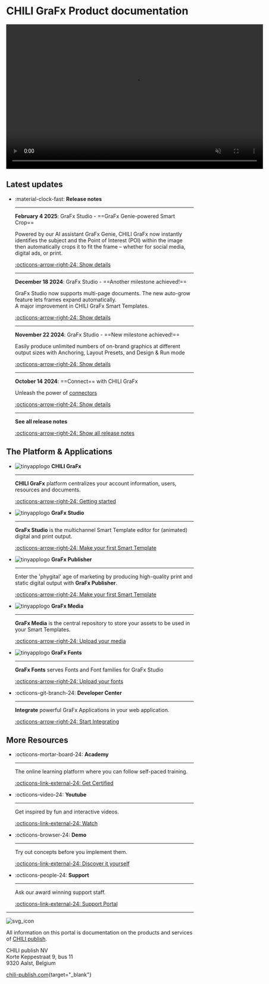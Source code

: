 # CHILI GraFx Product documentation

<video width="690" height="388" autoplay="true" loop="true" muted="true">
  <source src="assets/CHILI GraFx Animated video 720.mp4" type="video/mp4">
  Your browser does not support the video tag.
</video>

## Latest updates

<div class="grid cards" markdown>

-   :material-clock-fast: __Release notes__

    ---

    **February 4 2025**: GraFx Studio - ==GraFx Genie-powered Smart Crop==
    
    Powered by our AI assistant GraFx Genie, CHILI GraFx now instantly identifies the subject and the Point of Interest (POI) within the image then automatically crops it to fit the frame – whether for social media, digital ads, or print.
    
    [:octicons-arrow-right-24: Show details](release-notes/2025/02/04/grafxstudio---grafx-genie-powered-smart-crop/)

    ---

    **December 18 2024**: GraFx Studio - ==Another milestone achieved!==
    
    GraFx Studio now supports multi-page documents. The new auto-grow feature lets frames expand automatically.  
    A major improvement in CHILI GraFx Smart Templates.
    
    [:octicons-arrow-right-24: Show details](release-notes/2024/12/18/grafxstudio---multi-page--auto-grow/)

    ---

    **November 22 2024**: GraFx Studio - ==New milestone achieved!==
    
    Easily produce unlimited numbers of on-brand graphics at different output sizes with Anchoring, Layout Presets, and Design & Run mode
    
    [:octicons-arrow-right-24: Show details](release-notes/2024/11/22/grafxstudio---new-milestone-achieved/)

    ---

    **October 14 2024**: ==Connect== with CHILI GraFx
    
    Unleash the power of [connectors](GraFx-Studio/concepts/connectors/)
    
    [:octicons-arrow-right-24: Show details](release-notes/2024/10/14/connect-with-chili-grafx/)

    ---

    **See all release notes**

    [:octicons-arrow-right-24: Show all release notes](release-notes/)
    
</div>


## The Platform & Applications

<div class="grid cards" markdown>

-   ![tinyapplogo](assets/CHILI_LOGOS_OK-02.svg) __CHILI GraFx__

    ---

    **CHILI GraFx** platform centralizes your account information, users, resources and documents.

    [:octicons-arrow-right-24: Getting started](CHILI-GraFx/admin/)

-   ![tinyapplogo](assets/CHILI_LOGOS_OK-10.svg) __GraFx Studio__

    ---

    **GraFx Studio** is the multichannel Smart Template editor for (animated) digital and print output.

    [:octicons-arrow-right-24: Make your first Smart Template](GraFx-Studio/guides/hello-world/)

-   ![tinyapplogo](assets/CHILI_LOGOS_OK-21.svg) __GraFx Publisher__

    ---

    Enter the 'phygital' age of marketing by producing high-quality print and static digital output with **GraFx Publisher**.
    
    [:octicons-arrow-right-24: Make your first Smart Template](GraFx-Publisher/guides/hello-world/)

-   ![tinyapplogo](assets/CHILI_LOGOS_OK-12.svg) __GraFx Media__

    ---

    **GraFx Media** is the central repository to store your assets to be used in your Smart Templates.
    
    [:octicons-arrow-right-24: Upload your media](GraFx-Media/guides/upload-media/)

-   ![tinyapplogo](assets/CHILI_LOGOS_OK-08.svg) __GraFx Fonts__

    ---

    **GraFx Fonts** serves Fonts and Font families for GraFx Studio
    
    [:octicons-arrow-right-24: Upload your fonts](GraFx-Fonts/guides/upload-fonts/)

-   :octicons-git-branch-24: __Developer Center__

    ---

    **Integrate** powerful GraFx Applications in your web application.
    
    [:octicons-arrow-right-24: Start Integrating](GraFx-Developers/overview/)

</div>

## More Resources

<div class="grid cards" markdown>

-   :octicons-mortar-board-24: __Academy__

    ---

    The online learning platform where you can follow self-paced training.

    [:octicons-link-external-24: Get Certified](https://product.chili-publish.academy/)

-   :octicons-video-24: __Youtube__

    ---

    Get inspired by fun and interactive videos.

    [:octicons-link-external-24: Watch](https://www.youtube.com/@chilipublish/featured)

-   :octicons-browser-24: __Demo__

    ---

    Try out concepts before you implement them.

    [:octicons-link-external-24: Discover it yourself](https://www.chili-publish.com/request-a-demo/)

-   :octicons-people-24: __Support__

    ---

    Ask our award winning support staff.

    [:octicons-link-external-24: Support Portal](https://mysupport.chili-publish.com/)

</div>

---

![svg_icon](assets/CHILI_LOGOS_OK-01.svg)

All information on this portal is documentation on the products and services of [CHILI publish](https://www.chili-publish.com/contact-sales/).

CHILI publish NV<br/>
Korte Keppestraat 9, bus 11<br/>
9320 Aalst, Belgium

[chili-publish.com](https://www.chili-publish.com/){target="_blank"}

